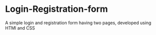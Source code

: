 # Login-Registration-form
 A simple login and registration form having two pages, developed using HTMl and CSS

